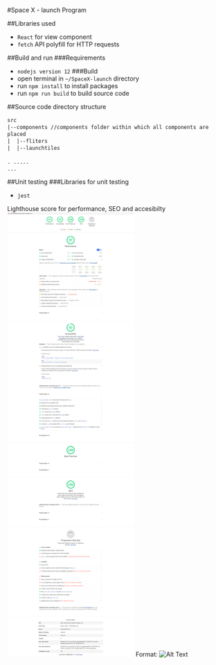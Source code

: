 #Space X - launch Program


##Libraries used
- `React` for view component
- `fetch` API polyfill for HTTP requests

##Build and run
###Requirements
- `nodejs version 12`
###Build
- open terminal in `~/SpaceX-launch` directory
- run `npm install` to install packages
- run `npm run build` to build source code


##Source code directory structure
```
src
|--components //components folder within which all components are placed
|  |--fliters
|  |--launchtiles

. .....
...
```


##Unit testing
###Libraries for unit testing
- `jest`


Lighthouse score for performance, SEO and accesibilty
![GitHub Logo](SpacexReport.png)
Format: ![Alt Text](url)